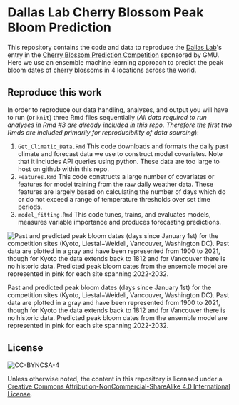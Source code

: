 # Dallas Lab Cherry Blossom Peak Bloom Prediction

This repository contains the code and data to reproduce the [Dallas Lab](https://taddallas.github.io/)'s entry in the [Cherry Blossom Prediction Competition](https://competition.statistics.gmu.edu) sponsored by GMU. Here we use an ensemble machine learning approach to predict the peak bloom dates of cherry blossoms in 4 locations across the world.

## Reproduce this work

In order to reproduce our data handling, analyses, and output you will have to run (or `knit`) three Rmd files sequentially (_All data required to run analyses in Rmd #3 are already included in this repo. Therefore the first two Rmds are included primarily for reproducibility of data sourcing_):

1. `Get_Climatic_Data.Rmd` This code downloads and formats the daily past climate and forecast data we use to construct model covariates. Note that it includes API queries using python. These data are too large to host on github within this repo.
2. `Features.Rmd` This code constructs a large number of covariates or features for model training from the raw daily weather data. These features are largely based on calculating the number of days which do or do not exceed a range of temperature thresholds over set time periods.
3. `model_fitting.Rmd` This code tunes, trains, and evaluates models, measures variable importance and produces forecasting predictions.


![Past and predicted peak bloom dates (days since January 1st) for the competition sites (Kyoto, Liestal−Weideli, Vancouver, Washington DC). Past data are plotted in a gray and have been represented from 1900 to 2021, though for Kyoto the data extends back to 1812 and for Vancouver there is no historic data. Predicted peak bloom dates from the ensemble model are represented in pink for each site spanning 2022-2032.](https://raw.github.com/dallasLab/peak-bloom-prediction/main/figures/time_seriesPlot.png)

Past and predicted peak bloom dates (days since January 1st) for the competition sites (Kyoto, Liestal−Weideli, Vancouver, Washington DC). Past data are plotted in a gray and have been represented from 1900 to 2021, though for Kyoto the data extends back to 1812 and for Vancouver there is no historic data. Predicted peak bloom dates from the ensemble model are represented in pink for each site spanning 2022-2032.



## License

![CC-BYNCSA-4](https://i.creativecommons.org/l/by-nc-sa/4.0/88x31.png)

Unless otherwise noted, the content in this repository is licensed under a [Creative Commons Attribution-NonCommercial-ShareAlike 4.0 International License](http://creativecommons.org/licenses/by-nc-sa/4.0/).
